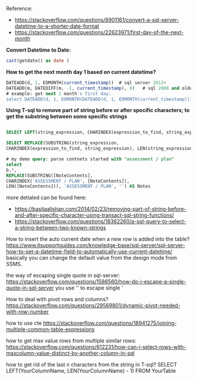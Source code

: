 Reference: 
* https://stackoverflow.com/questions/8901161/convert-a-sql-server-datetime-to-a-shorter-date-format 
* https://stackoverflow.com/questions/22623971/first-day-of-the-next-month  

**Convert Datetime to Date:** 
```sql
cast(getdate() as date )
```
**How to get the next month day 1 based on current datetime?**
``` sql 
DATEADD(d, 1, EOMONTH(current_timestamp))  # sql server 2012+ 
DATEADD(m, DATEDIFF(m, -1, current_timestamp), 0)   # sql 2008 and older 
# example: get next 2 month's first day: 
select DATEADD(d, 1, EOMONTH(DATEADD(d, 1, EOMONTH(current_timestamp)))) 
```
**Using T-sql to remove part of string before or after specific characters; 
to get the substring between some specific strings** 
``` sql 

SELECT LEFT(string_expression, CHARINDEX(expression_to_find, string_expression) - 1)

SELECT REPLACE(SUBSTRING(string_expression, 
CHARINDEX(expression_to_find, string_expression), LEN(string_expression)), string_pattern, string_replacement)

# my demo query: parse contnets started with "assessment / plan"
select 
b.*, 
REPLACE(SUBSTRING([NoteContents], 
CHARINDEX('ASSESSMENT / PLAN', [NoteContents]),
LEN([NoteContents])), 'ASSESSMENT / PLAN', '') AS Notes
```

more detialed can be found here:
* https://basitaalishan.com/2014/02/23/removing-part-of-string-before-and-after-specific-character-using-transact-sql-string-functions/ 
* https://stackoverflow.com/questions/18362260/a-sql-query-to-select-a-string-between-two-known-strings 

How to insert the auto current date when a new row is added into the table? 
https://www.itsupportguides.com/knowledge-base/sql-server/sql-server-how-to-set-a-datetime-field-to-automatically-use-current-datetime/ 
basically you can change the default value from the design mode from SSMS. 

the way of escaping single quote in sql-server: 
https://stackoverflow.com/questions/1586560/how-do-i-escape-a-single-quote-in-sql-server 
you use '' to escape single '

How to deal with pivot rows and columns? 
https://stackoverflow.com/questions/29569801/dynamic-pivot-needed-with-row-number 

how to use cte 
https://stackoverflow.com/questions/18941275/joining-multiple-common-table-expressions 

how to get max value rows from multiple similar rows: 
https://stackoverflow.com/questions/612231/how-can-i-select-rows-with-maxcolumn-value-distinct-by-another-column-in-sql 

how to get rid of the last n characters from the string in T-sql? 
SELECT LEFT(YourColumnName, LEN(YourColumnName) - 1) FROM YourTable   
